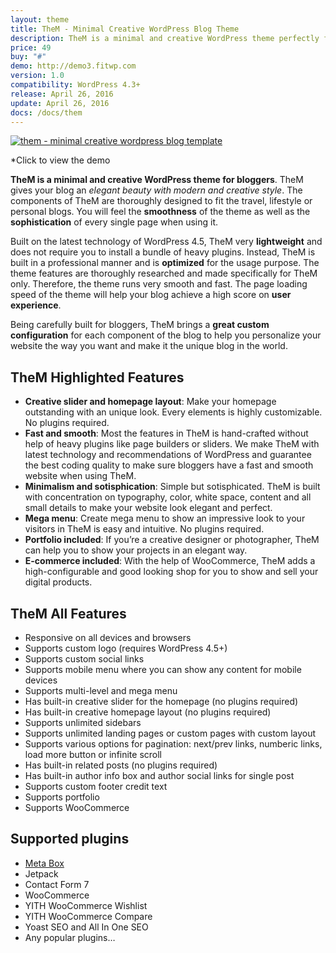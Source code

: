 ```yaml
---
layout: theme
title: TheM - Minimal Creative WordPress Blog Theme
description: TheM is a minimal and creative WordPress theme perfectly for travel, lifestyle or personal blogs.
price: 49
buy: "#"
demo: http://demo3.fitwp.com
version: 1.0
compatibility: WordPress 4.3+
release: April 26, 2016
update: April 26, 2016
docs: /docs/them
---
```


[![them - minimal creative wordpress blog template](http://i.imgur.com/bGosMlg.png)](http://demo3.fitwp.com)

<p class="text-center">*Click to view the demo</p>

**TheM is a minimal and creative WordPress theme for bloggers**. TheM gives your blog an _elegant beauty with modern and creative style_. The components of TheM are thoroughly designed to fit the travel, lifestyle or personal blogs. You will feel the **smoothness** of the theme as well as the **sophistication** of every single page when using it.

Built on the latest technology of WordPress 4.5, TheM very **lightweight** and does not require you to install a bundle of heavy plugins. Instead, TheM is built in a professional manner and is **optimized** for the usage purpose. The theme features are thoroughly researched and made specifically for TheM only. Therefore, the theme runs very smooth and fast. The page loading speed of the theme will help your blog achieve a high score on **user experience**.

Being carefully built for bloggers, TheM brings a **great custom configuration** for each component of the blog to help you personalize your website the way you want and make it the unique blog in the world.

## TheM Highlighted Features

*   **Creative slider and homepage layout**: Make your homepage outstanding with an unique look. Every elements is highly customizable. No plugins required.
*   **Fast and smooth**: Most the features in TheM is hand-crafted without help of heavy plugins like page builders or sliders. We make TheM with latest technology and recommendations of WordPress and guarantee the best coding quality to make sure bloggers have a fast and smooth website when using TheM.
*   **Minimalism and sotisphication**: Simple but sotisphicated. TheM is built with concentration on typography, color, white space, content and all small details to make your website look elegant and perfect.
*   **Mega menu**: Create mega menu to show an impressive look to your visitors in TheM is easy and intuitive. No plugins required.
*   **Portfolio included**: If you’re a creative designer or photographer, TheM can help you to show your projects in an elegant way.
*   **E-commerce included**: With the help of WooCommerce, TheM adds a high-configurable and good looking shop for you to show and sell your digital products.

## TheM All Features

*   Responsive on all devices and browsers
*   Supports custom logo (requires WordPress 4.5+)
*   Supports custom social links
*   Supports mobile menu where you can show any content for mobile devices
*   Supports multi-level and mega menu
*   Has built-in creative slider for the homepage (no plugins required)
*   Has built-in creative homepage layout (no plugins required)
*   Supports unlimited sidebars
*   Supports unlimited landing pages or custom pages with custom layout
*   Supports various options for pagination: next/prev links, numberic links, load more button or infinite scroll
*   Has built-in related posts (no plugins required)
*   Has built-in author info box and author social links for single post
*   Supports custom footer credit text
*   Supports portfolio
*   Supports WooCommerce

## Supported plugins

*   [Meta Box](https://metabox.io)
*   Jetpack
*   Contact Form 7
*   WooCommerce
*   YITH WooCommerce Wishlist
*   YITH WooCommerce Compare
*   Yoast SEO and All In One SEO
*   Any popular plugins…
